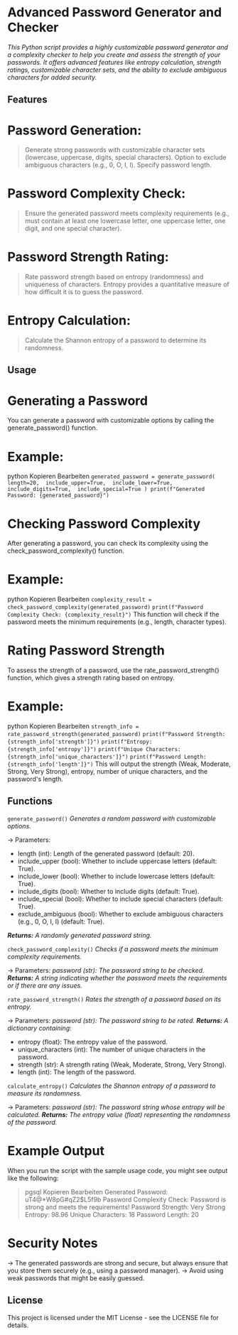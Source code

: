 # Advanced Password Generator and Checker
  *This Python script provides a highly customizable password generator and a complexity checker to help you create and assess the strength of your passwords. It offers advanced features like entropy calculation, strength ratings, customizable character sets, and the ability to exclude ambiguous characters for added security.*

## Features
# Password Generation:
> Generate strong passwords with customizable character sets (lowercase, uppercase, digits, special characters).
> Option to exclude ambiguous characters (e.g., 0, O, I, l).
> Specify password length.

# Password Complexity Check:
> Ensure the generated password meets complexity requirements (e.g., must contain at least one lowercase letter, one uppercase letter, one digit, and one special character).

# Password Strength Rating:
> Rate password strength based on entropy (randomness) and uniqueness of characters.
> Entropy provides a quantitative measure of how difficult it is to guess the password.

# Entropy Calculation:
> Calculate the Shannon entropy of a password to determine its randomness.

## Usage
# Generating a Password
You can generate a password with customizable options by calling the generate_password() function.

# Example:
python
Kopieren
Bearbeiten
``generated_password = generate_password(
    length=20, 
    include_upper=True, 
    include_lower=True, 
    include_digits=True, 
    include_special=True
)
print(f"Generated Password: {generated_password}")``

# Checking Password Complexity
After generating a password, you can check its complexity using the check_password_complexity() function.

# Example:
python
Kopieren
Bearbeiten
``complexity_result = check_password_complexity(generated_password)``
``print(f"Password Complexity Check: {complexity_result}")``
This function will check if the password meets the minimum requirements (e.g., length, character types).

# Rating Password Strength
To assess the strength of a password, use the rate_password_strength() function, which gives a strength rating based on entropy.

# Example:
python
Kopieren
Bearbeiten
``strength_info = rate_password_strength(generated_password)``
``print(f"Password Strength: {strength_info['strength']}")``
``print(f"Entropy: {strength_info['entropy']}")``
``print(f"Unique Characters: {strength_info['unique_characters']}")``
``print(f"Password Length: {strength_info['length']}")``
This will output the strength (Weak, Moderate, Strong, Very Strong), entropy, number of unique characters, and the password's length.

## Functions
``generate_password()``
*Generates a random password with customizable options.*

-> Parameters:
  - length (int): Length of the generated password (default: 20).
  - include_upper (bool): Whether to include uppercase letters (default: True).
  - include_lower (bool): Whether to include lowercase letters (default: True).
  - include_digits (bool): Whether to include digits (default: True).
  - include_special (bool): Whether to include special characters (default: True).
  - exclude_ambiguous (bool): Whether to exclude ambiguous characters (e.g., 0, O, I, l) (default: True).

***Returns:**
A randomly generated password string.*

``check_password_complexity()``
*Checks if a password meets the minimum complexity requirements.*

-> Parameters:
*password (str): The password string to be checked.
**Returns:**
A string indicating whether the password meets the requirements or if there are any issues.*

``rate_password_strength()``
*Rates the strength of a password based on its entropy.*

-> Parameters:
*password (str): The password string to be rated.
**Returns:**
A dictionary containing:*
  - entropy (float): The entropy value of the password.
  - unique_characters (int): The number of unique characters in the password.
  - strength (str): A strength rating (Weak, Moderate, Strong, Very Strong).
  - length (int): The length of the password.

``calculate_entropy()``
*Calculates the Shannon entropy of a password to measure its randomness.*

-> Parameters:
*password (str): The password string whose entropy will be calculated.
**Returns:**
The entropy value (float) representing the randomness of the password.*

# Example Output
When you run the script with the sample usage code, you might see output like the following:
> pgsql
> Kopieren
> Bearbeiten
> Generated Password: uT4@*W8pG#qZ2$L5f9b
> Password Complexity Check: Password is strong and meets the requirements!
> Password Strength: Very Strong
> Entropy: 98.96
> Unique Characters: 18
> Password Length: 20

# Security Notes
-> The generated passwords are strong and secure, but always ensure that you store them securely (e.g., using a password manager).
-> Avoid using weak passwords that might be easily guessed.

## License
This project is licensed under the MIT License - see the LICENSE file for details.
